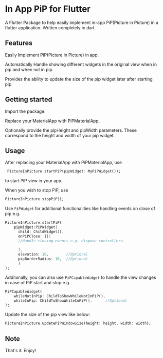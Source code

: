 # In App PiP for Flutter

A Flutter Package to help easily implement in-app PiP(Picture in Picture) in a flutter application.
Written completely in dart. 

## Features

Easily Implement PiP(Picture in Picture) in app.

Automatically Handle showing different widgets in the original view when in pip and when not in pip.

Provides the ability to update the size of the pip widget later after starting pip.


## Getting started

Import the package.

Replace your MaterialApp with PiPMaterialApp. 

Optionally provide the pipHeight and pipWidth parameters. These correspond to the height and width of your pip widget.


## Usage

After replacing your MaterialApp with PiPMaterialApp, use 

```dart
 PictureInPicture.startPiP(pipWidget: MyPiPWidget());
```

to start PiP view in your app.

When you wish to stop PiP, use

```dart
PictureInPicture.stopPiP();
```

Use `PiPWidget` for additional functionalities like handling events on close of pip e.g.

```dart
PictureInPicture.startPiP(
    pipWidget:PiPWidget(
      child: ChildWidget(),
      onPiPClose: (){
      //Handle closing events e.g. dispose controllers.
      
      },
      elevation: 10,        //Optional
      pipBorderRadius: 10,  //Optional
      )
);
```

Additonally, you can also use `PiPCapableWidget` to handle the view changes in case of PiP start and stop e.g.

```dart
PiPCapableWidget(
    whileNotInPip: ChildToShowWhileNotInPiP(),
    whileInPip: ChildToShowWhileInPiP(),      //Optional
);
```

Update the size of the pip view like below:
```dart
PictureInPicture.updatePiPWindowSize(height: height, width: width);
```

## Note
That's it. Enjoy!
